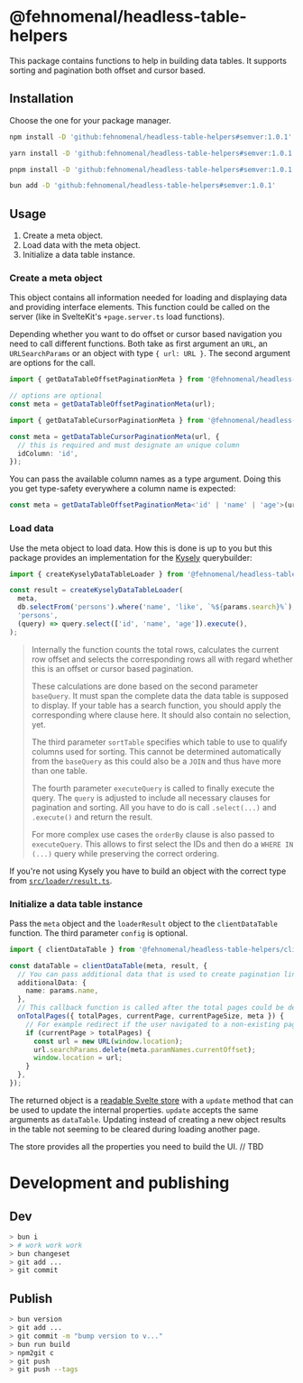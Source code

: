 # @fehnomenal/headless-table-helpers

This package contains functions to help in building data tables. It supports
sorting and pagination both offset and cursor based.

## Installation

Choose the one for your package manager.

```sh
npm install -D 'github:fehnomenal/headless-table-helpers#semver:1.0.1'
```

```sh
yarn install -D 'github:fehnomenal/headless-table-helpers#semver:1.0.1'
```

```sh
pnpm install -D 'github:fehnomenal/headless-table-helpers#semver:1.0.1'
```

```sh
bun add -D 'github:fehnomenal/headless-table-helpers#semver:1.0.1'
```

## Usage

1. Create a meta object.
2. Load data with the meta object.
3. Initialize a data table instance.

### Create a meta object

This object contains all information needed for loading and displaying data and
providing interface elements. This function could be called on the server (like
in SvelteKit's `+page.server.ts` load functions).

Depending whether you want to do offset or cursor based navigation you need to
call different functions. Both take as first argument an `URL`, an
`URLSearchParams` or an object with type `{ url: URL }`. The second argument
are options for the call.

```ts
import { getDataTableOffsetPaginationMeta } from '@fehnomenal/headless-table-helpers/server';

// options are optional
const meta = getDataTableOffsetPaginationMeta(url);
```

```ts
import { getDataTableCursorPaginationMeta } from '@fehnomenal/headless-table-helpers/server';

const meta = getDataTableCursorPaginationMeta(url, {
  // this is required and must designate an unique column
  idColumn: 'id',
});
```

You can pass the available column names as a type argument. Doing this you
get type-safety everywhere a column name is expected:

```ts
const meta = getDataTableOffsetPaginationMeta<'id' | 'name' | 'age'>(url);
```

### Load data

Use the meta object to load data. How this is done is up to you but this
package provides an implementation for the [Kysely](https://kysely.dev)
querybuilder:

```ts
import { createKyselyDataTableLoader } from '@fehnomenal/headless-table-helpers/kysely';

const result = createKyselyDataTableLoader(
  meta,
  db.selectFrom('persons').where('name', 'like', `%${params.search}%`),
  'persons',
  (query) => query.select(['id', 'name', 'age']).execute(),
);
```

> Internally the function counts the total rows, calculates the current row
> offset and selects the corresponding rows all with regard whether this is an
> offset or cursor based pagination.
>
> These calculations are done based on the second parameter `baseQuery`. It
> must span the complete data the data table is supposed to display. If
> your table has a search function, you should apply the corresponding where
> clause here. It should also contain no selection, yet.
>
> The third parameter `sortTable` specifies which table to use to qualify
> columns used for sorting. This cannot be determined automatically from the
> `baseQuery` as this could also be a `JOIN` and thus have more than one table.
>
> The fourth parameter `executeQuery` is called to finally execute the query.
> The `query` is adjusted to include all necessary clauses for pagination and
> sorting. All you have to do is call `.select(...)` and `.execute()` and
> return the result.
>
> For more complex use cases the `orderBy` clause is also passed to
> `executeQuery`. This allows to first select the IDs and then do a
> `WHERE IN (...)` query while preserving the correct ordering.

If you're not using Kysely you have to build an object with the correct type
from [`src/loader/result.ts`](./src/loader/result.ts).

### Initialize a data table instance

Pass the `meta` object and the `loaderResult` object to the `clientDataTable`
function. The third parameter `config` is optional.

```ts
import { clientDataTable } from '@fehnomenal/headless-table-helpers/client';

const dataTable = clientDataTable(meta, result, {
  // You can pass additional data that is used to create pagination links.
  additionalData: {
    name: params.name,
  },
  // This callback function is called after the total pages could be determined.
  onTotalPages({ totalPages, currentPage, currentPageSize, meta }) {
    // For example redirect if the user navigated to a non-existing page via the address bar.
    if (currentPage > totalPages) {
      const url = new URL(window.location);
      url.searchParams.delete(meta.paramNames.currentOffset);
      window.location = url;
    }
  },
});
```

The returned object is a
[readable Svelte store](https://svelte.dev/docs/svelte-store#readable) with a
`update` method that can be used to update the internal properties. `update`
accepts the same arguments as `dataTable`. Updating instead of creating a new
object results in the table not seeming to be cleared during loading another
page.

The store provides all the properties you need to build the UI.
// TBD

# Development and publishing

## Dev

```sh
> bun i
> # work work work
> bun changeset
> git add ...
> git commit
```

## Publish

```sh
> bun version
> git add ...
> git commit -m "bump version to v..."
> bun run build
> npm2git c
> git push
> git push --tags
```
